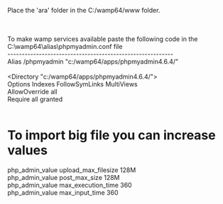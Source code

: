 Place the 'ara' folder in the C:/wamp64/www folder. <br/>
<br/>
<br/>



To make wamp services available paste the following code in the C:\wamp64\alias\phpmyadmin.conf file
<br/>
---------------------------------------------------------- <br/>
Alias /phpmyadmin "c:/wamp64/apps/phpmyadmin4.6.4/" <br/>
 <br/>
<Directory "c:/wamp64/apps/phpmyadmin4.6.4/"> <br/> 
	Options Indexes FollowSymLinks MultiViews <br/>
  AllowOverride all <br/>
  Require all granted <br/>
 <br/>
# To import big file you can increase values  <br/>
  php_admin_value upload_max_filesize 128M <br/>
  php_admin_value post_max_size 128M <br/>
  php_admin_value max_execution_time 360 <br/>
  php_admin_value max_input_time 360 <br/>
</Directory> <br/>
